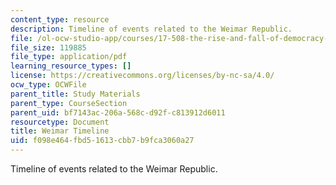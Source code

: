 ```yaml
---
content_type: resource
description: Timeline of events related to the Weimar Republic.
file: /ol-ocw-studio-app/courses/17-508-the-rise-and-fall-of-democracy-regime-change-spring-2002/f098e464fbd51613cbb7b9fca3060a27_weimar_timeline.pdf
file_size: 119885
file_type: application/pdf
learning_resource_types: []
license: https://creativecommons.org/licenses/by-nc-sa/4.0/
ocw_type: OCWFile
parent_title: Study Materials
parent_type: CourseSection
parent_uid: bf7143ac-206a-568c-d92f-c813912d6011
resourcetype: Document
title: Weimar Timeline
uid: f098e464-fbd5-1613-cbb7-b9fca3060a27
---
```

Timeline of events related to the Weimar Republic.